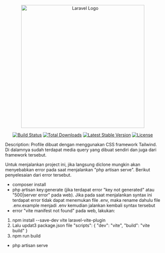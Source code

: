 <p align="center"><a href="https://laravel.com" target="_blank"><img src="https://raw.githubusercontent.com/laravel/art/master/logo-lockup/5%20SVG/2%20CMYK/1%20Full%20Color/laravel-logolockup-cmyk-red.svg" width="400" alt="Laravel Logo"></a></p>

<p align="center">
<a href="https://github.com/laravel/framework/actions"><img src="https://github.com/laravel/framework/workflows/tests/badge.svg" alt="Build Status"></a>
<a href="https://packagist.org/packages/laravel/framework"><img src="https://img.shields.io/packagist/dt/laravel/framework" alt="Total Downloads"></a>
<a href="https://packagist.org/packages/laravel/framework"><img src="https://img.shields.io/packagist/v/laravel/framework" alt="Latest Stable Version"></a>
<a href="https://packagist.org/packages/laravel/framework"><img src="https://img.shields.io/packagist/l/laravel/framework" alt="License"></a>
</p>

Description:
Profile dibuat dengan menggunakan CSS framework Tailwind. Di dalamnya sudah terdapat media query yang dibuat sendiri dan juga dari framework tersebut. 

Untuk menjalankan project ini, jika langsung diclone mungkin akan menyebabkan error pada saat menjalankan "php artisan serve". Berikut penyelesaian dari error tersebut.
- composer install 
- php artisan key:generate (jika terdapat error "key not generated" atau "500|server error" pada web). Jika pada saat menjalankan syntax ini terdapat error tidak dapat menemukan file .env, maka rename dahulu file .env.example menjadi .env kemudian jalankan kembali syntax tersebut
- error "vite manifest not found" pada web, lakukan:
1. npm install --save-dev vite laravel-vite-plugin
2. Lalu updat3 package.json file
"scripts": { "dev": "vite", "build": "vite build" }
3. npm run build
- php artisan serve
